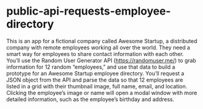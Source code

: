 # public-api-requests-employee-directory
 This is an app for a fictional company called Awesome Startup, a distributed company with remote employees working all over the world. They need a smart way for employees to share contact information with each other.  You’ll use the Random User Generator API (https://randomuser.me/) to grab information for 12 random “employees,” and use that data to build a prototype for an Awesome Startup employee directory.  You’ll request a JSON object from the API and parse the data so that 12 employees are listed in a grid with their thumbnail image, full name, email, and location. Clicking the employee’s image or name will open a modal window with more detailed information, such as the employee’s birthday and address.
